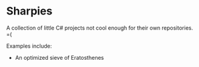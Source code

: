 Sharpies
========

A collection of little C# projects not cool enough for their own repositories. =(

Examples include:

* An optimized sieve of Eratosthenes

